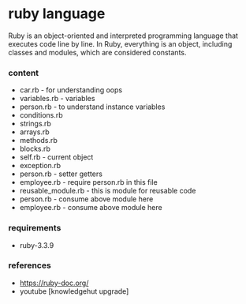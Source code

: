 # ruby language
Ruby is an object-oriented and interpreted programming language that executes code line by line. In Ruby, everything is an object, including classes and modules, which are considered constants.

### content
- car.rb - for understanding oops
- variables.rb - variables
- person.rb - to understand instance variables
- conditions.rb
- strings.rb
- arrays.rb
- methods.rb
- blocks.rb
- self.rb - current object
- exception.rb
- person.rb - setter getters
- employee.rb - require person.rb in this file
- reusable_module.rb - this is module for reusable code
- person.rb - consume above module here
- employee.rb - consume above module here

### requirements
- ruby-3.3.9

### references
- https://ruby-doc.org/
- youtube [knowledgehut upgrade]